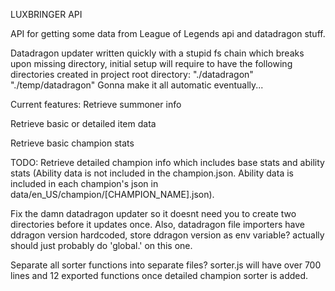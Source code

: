 LUXBRINGER API

API for getting some data from League of Legends api and datadragon stuff.

Datadragon updater written quickly with a stupid fs chain which breaks upon missing directory, 
initial setup will require to have the following directories created in project root directory:
"./datadragon"
"./temp/datadragon"
Gonna make it all automatic eventually...


Current features:
Retrieve summoner info

Retrieve basic or detailed item data

Retrieve basic champion stats

TODO:
Retrieve detailed champion info which includes base stats and ability stats (Ability data is not included in the champion.json. Ability data is included in each champion's json in data/en_US/champion/[CHAMPION_NAME].json).

Fix the damn datadragon updater so it doesnt need you to create two directories before it updates once.
Also, datadragon file importers have ddragon version hardcoded, store ddragon version as env variable? actually should just probably do 'global.' on this one.

Separate all sorter functions into separate files? sorter.js will have over 700 lines and 12 exported functions once detailed champion sorter is added.